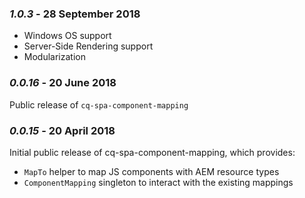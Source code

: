 ### *1.0.3* - 28 September 2018

* Windows OS support
* Server-Side Rendering support
* Modularization

### *0.0.16* - 20 June 2018

Public release of `cq-spa-component-mapping`

### *0.0.15* - 20 April 2018

Initial public release of cq-spa-component-mapping, which provides:
* `MapTo` helper to map JS components with AEM resource types
* `ComponentMapping` singleton to interact with the existing mappings